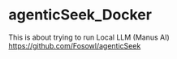 # agenticSeek_Docker 

This is about trying to run Local LLM (Manus AI) 
https://github.com/Fosowl/agenticSeek
